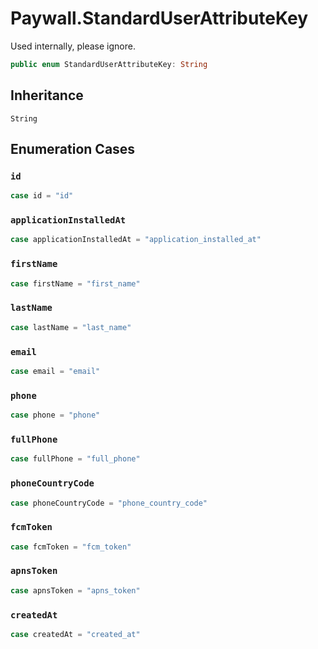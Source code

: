 # Paywall.StandardUserAttributeKey

Used internally, please ignore.

``` swift
public enum StandardUserAttributeKey: String 
```

## Inheritance

`String`

## Enumeration Cases

### `id`

``` swift
case id = "id"
```

### `applicationInstalledAt`

``` swift
case applicationInstalledAt = "application_installed_at"
```

### `firstName`

``` swift
case firstName = "first_name"
```

### `lastName`

``` swift
case lastName = "last_name"
```

### `email`

``` swift
case email = "email"
```

### `phone`

``` swift
case phone = "phone"
```

### `fullPhone`

``` swift
case fullPhone = "full_phone"
```

### `phoneCountryCode`

``` swift
case phoneCountryCode = "phone_country_code"
```

### `fcmToken`

``` swift
case fcmToken = "fcm_token"
```

### `apnsToken`

``` swift
case apnsToken = "apns_token"
```

### `createdAt`

``` swift
case createdAt = "created_at"
```
